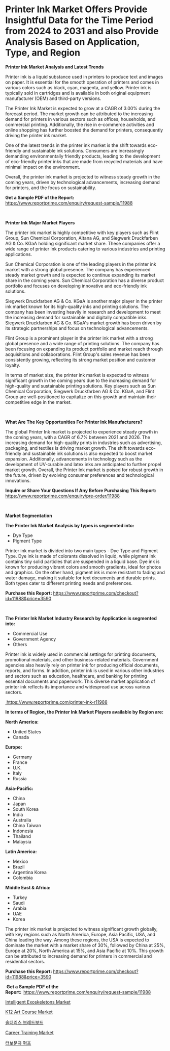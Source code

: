 <p><h1>Printer Ink Market Offers Provide Insightful Data for the Time Period from 2024 to 2031 and also Provide Analysis Based on Application, Type, and Region</h1></p><p><strong>Printer Ink Market Analysis and Latest Trends</strong></p>
<p><p>Printer ink is a liquid substance used in printers to produce text and images on paper. It is essential for the smooth operation of printers and comes in various colors such as black, cyan, magenta, and yellow. Printer ink is typically sold in cartridges and is available in both original equipment manufacturer (OEM) and third-party versions.</p><p>The Printer Ink Market is expected to grow at a CAGR of 3.00% during the forecast period. The market growth can be attributed to the increasing demand for printers in various sectors such as offices, households, and commercial printing. Additionally, the rise in e-commerce activities and online shopping has further boosted the demand for printers, consequently driving the printer ink market.</p><p>One of the latest trends in the printer ink market is the shift towards eco-friendly and sustainable ink solutions. Consumers are increasingly demanding environmentally friendly products, leading to the development of eco-friendly printer inks that are made from recycled materials and have minimal impact on the environment.</p><p>Overall, the printer ink market is projected to witness steady growth in the coming years, driven by technological advancements, increasing demand for printers, and the focus on sustainability.</p></p>
<p><strong>Get a Sample PDF of the Report:&nbsp;</strong> <a href="https://www.reportprime.com/enquiry/request-sample/11988">https://www.reportprime.com/enquiry/request-sample/11988</a></p>
<p>&nbsp;</p>
<p><strong>Printer Ink Major Market Players</strong></p>
<p><p>The printer ink market is highly competitive with key players such as Flint Group, Sun Chemical Corporation, Altana AG, and Siegwerk Druckfarben AG & Co. KGaA holding significant market share. These companies offer a wide range of printer ink products catering to various industries and printing applications.</p><p>Sun Chemical Corporation is one of the leading players in the printer ink market with a strong global presence. The company has experienced steady market growth and is expected to continue expanding its market share in the coming years. Sun Chemical Corporation has a diverse product portfolio and focuses on developing innovative and eco-friendly ink solutions.</p><p>Siegwerk Druckfarben AG & Co. KGaA is another major player in the printer ink market known for its high-quality inks and printing solutions. The company has been investing heavily in research and development to meet the increasing demand for sustainable and digitally compatible inks. Siegwerk Druckfarben AG & Co. KGaA's market growth has been driven by its strategic partnerships and focus on technological advancements.</p><p>Flint Group is a prominent player in the printer ink market with a strong global presence and a wide range of printing solutions. The company has been focusing on expanding its product portfolio and market reach through acquisitions and collaborations. Flint Group's sales revenue has been consistently growing, reflecting its strong market position and customer loyalty.</p><p>In terms of market size, the printer ink market is expected to witness significant growth in the coming years due to the increasing demand for high-quality and sustainable printing solutions. Key players such as Sun Chemical Corporation, Siegwerk Druckfarben AG & Co. KGaA, and Flint Group are well-positioned to capitalize on this growth and maintain their competitive edge in the market.</p></p>
<p>&nbsp;</p>
<p><strong>What Are The Key Opportunities For Printer Ink Manufacturers?</strong></p>
<p><p>The global Printer Ink market is projected to experience steady growth in the coming years, with a CAGR of 6.7% between 2021 and 2026. The increasing demand for high-quality prints in industries such as advertising, packaging, and textiles is driving market growth. The shift towards eco-friendly and sustainable ink solutions is also expected to boost market expansion. Additionally, advancements in technology such as the development of UV-curable and latex inks are anticipated to further propel market growth. Overall, the Printer Ink market is poised for robust growth in the future, driven by evolving consumer preferences and technological innovations.</p></p>
<p><strong>Inquire or Share Your Questions If Any Before Purchasing This Report:</strong> <a href="https://www.reportprime.com/enquiry/pre-order/11988">https://www.reportprime.com/enquiry/pre-order/11988</a></p>
<p>&nbsp;</p>
<p><strong>Market Segmentation</strong></p>
<p><strong>The Printer Ink Market Analysis by types is segmented into:</strong></p>
<p><ul><li>Dye Type</li><li>Pigment Type</li></ul></p>
<p><p>Printer ink market is divided into two main types - Dye Type and Pigment Type. Dye ink is made of colorants dissolved in liquid, while pigment ink contains tiny solid particles that are suspended in a liquid base. Dye ink is known for producing vibrant colors and smooth gradients, ideal for photos and graphics. On the other hand, pigment ink is more resistant to fading and water damage, making it suitable for text documents and durable prints. Both types cater to different printing needs and preferences.</p></p>
<p><strong>Purchase this Report:&nbsp;</strong><a href="https://www.reportprime.com/checkout?id=11988&price=3590">https://www.reportprime.com/checkout?id=11988&price=3590</a></p>
<p>&nbsp;</p>
<p><strong>The Printer Ink Market Industry Research by Application is segmented into:</strong></p>
<p><ul><li>Commercial Use</li><li>Government Agency</li><li>Others</li></ul></p>
<p><p>Printer ink is widely used in commercial settings for printing documents, promotional materials, and other business-related materials. Government agencies also heavily rely on printer ink for producing official documents, reports, and forms. In addition, printer ink is used in various other industries and sectors such as education, healthcare, and banking for printing essential documents and paperwork. This diverse market application of printer ink reflects its importance and widespread use across various sectors.</p></p>
<p><a href="https://www.reportprime.com/printer-ink-r11988">&nbsp;https://www.reportprime.com/printer-ink-r11988</a></p>
<p><strong>In terms of Region, the Printer Ink Market Players available by Region are:</strong></p>
<p>
    <p> <strong> North America: </strong>
        <ul>
            <li>United States</li>
            <li>Canada</li>
        </ul>
        </p> 
    <p> <strong> Europe: </strong>
        <ul>
            <li>Germany</li>
            <li>France</li>
            <li>U.K.</li>
            <li>Italy</li>
            <li>Russia</li>
        </ul>
        </p> 
    <p> <strong> Asia-Pacific: </strong>
        <ul>
            <li>China</li>
            <li>Japan</li>
            <li>South Korea</li>
            <li>India</li>
            <li>Australia</li>
            <li>China Taiwan</li>
            <li>Indonesia</li>
            <li>Thailand</li>
            <li>Malaysia</li>
        </ul>
        </p> 
    <p> <strong> Latin America: </strong>
        <ul>
            <li>Mexico</li>
            <li>Brazil</li>
            <li>Argentina Korea</li>
            <li>Colombia</li>
        </ul>
        </p> 
    <p> <strong> Middle East & Africa: </strong>
        <ul>
            <li>Turkey</li>
            <li>Saudi</li>
            <li>Arabia</li>
            <li>UAE</li>
            <li>Korea</li>
        </ul>
    </p>
    </p>
<p><p>The printer ink market is projected to witness significant growth globally, with key regions such as North America, Europe, Asia Pacific, USA, and China leading the way. Among these regions, the USA is expected to dominate the market with a market share of 30%, followed by China at 25%, Europe at 20%, North America at 15%, and Asia Pacific at 10%. This growth can be attributed to increasing demand for printers in commercial and residential sectors.</p></p>
<p><strong>Purchase this Report: </strong><a href="https://www.reportprime.com/checkout?id=11988&price=3590">https://www.reportprime.com/checkout?id=11988&price=3590</a></p>
<p>&nbsp;<strong>Get a Sample PDF of the Report:&nbsp;&nbsp;</strong><a href="https://www.reportprime.com/enquiry/request-sample/11988">https://www.reportprime.com/enquiry/request-sample/11988</a></p>
<p><strong></strong></p>
<p><p><a href="https://medium.com/@caigithemay20/intelligent-exoskeletons-market-trends-and-analysis-opportunities-and-challenges-for-future-934b15c8318c">Intelligent Exoskeletons Market</a></p><p><a href="https://www.linkedin.com/pulse/global-k12-art-course-industry-research-report-competitive-landscape-ppfqe">K12 Art Course Market</a></p><p><a href="https://medium.com/@jaceykeebler/%EA%B8%80%EB%A1%9C%EB%B2%8C-%EC%86%94%EB%8D%94%EB%A6%AC%EC%8A%A4-%EB%B8%8C%EB%9E%98%EB%93%9C%EB%B3%B4%EB%93%9C-%EC%8B%9C%EC%9E%A5-%EA%B7%9C%EB%AA%A8-%EB%B0%8F-%EC%A0%90%EC%9C%A0%EC%9C%A8-%EB%B6%84%EC%84%9D-%EC%A0%9C%ED%92%88-%EC%9C%A0%ED%98%95%EB%B3%84-%EC%9D%91%EC%9A%A9-%EB%B6%84%EC%95%BC%EB%B3%84-%EC%A7%80%EC%97%AD%EB%B3%84-%EC%98%88%EC%B8%A1-2024-2031-4ab7e8391ed8">솔더리스 브레드보드</a></p><p><a href="https://issuu.com/reportprime-2/docs/career-training-market-size-2030.pptx">Career Training Market</a></p><p><a href="https://medium.com/@jaceykeebler/%EA%B8%80%EB%A1%9C%EB%B2%8C-%ED%84%B0%EB%B3%B4%EB%B6%84%EC%9E%90-%ED%8E%8C%ED%94%84-%EC%8B%9C%EC%9E%A5-%EB%B6%80%EB%AC%B8-%EC%9C%A0%ED%98%95-%EC%9D%91%EC%9A%A9-%EC%8B%9C%EC%9E%A5-%EC%B0%B8%EA%B0%80%EC%9E%90-%EC%A0%84%EB%9E%B5-%EC%A7%80%EC%97%AD-%EC%84%B1%EC%9E%A5-%EB%8F%99%ED%96%A5-%EB%B0%8F-%EB%AF%B8%EB%9E%98-%EC%A0%84%EB%A7%9D-2024-2031-4f41eb6f58f5">터보분자 펌프</a></p></p>